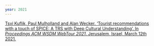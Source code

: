 ```yaml
---
year: 2021
---
```

[Tsvi Kuflik, Paul Mulholland and Alan Wecker. ‘Tourist recommendations with a touch of SPICE: A TRS with Deep Cultural Understanding’. In *Proceedings ACM WSDM WebTour 2021*. Jerusalem, Israel, March 12th 2021.](http://ceur-ws.org/Vol-2855/main_short_5.pdf)
